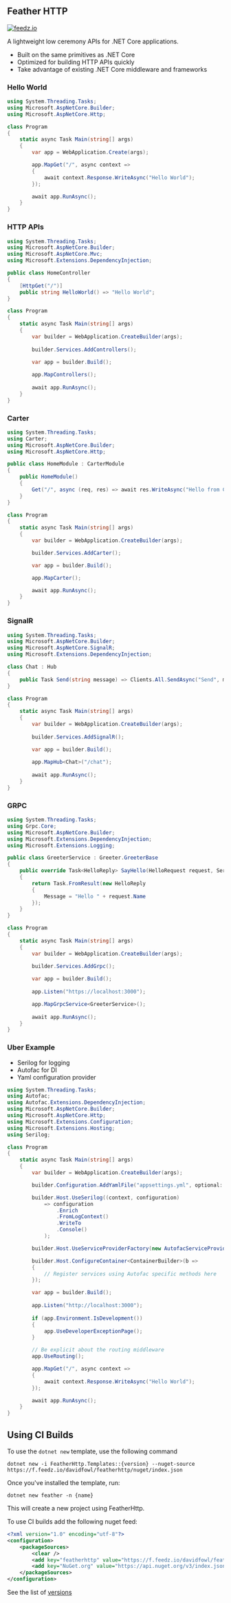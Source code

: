 ## Feather HTTP

[![feedz.io](https://img.shields.io/badge/endpoint.svg?url=https%3A%2F%2Ff.feedz.io%2Fdavidfowl%2Ffeatherhttp%2Fshield%2FFeatherHttp%2Flatest&label=FeatherHttp)](https://f.feedz.io/davidfowl/featherhttp/packages/FeatherHttp/latest/download)

A lightweight low ceremony APIs for .NET Core applications.

- Built on the same primitives as .NET Core
- Optimized for building HTTP APIs quickly
- Take advantage of existing .NET Core middleware and frameworks

### Hello World

```C#
using System.Threading.Tasks;
using Microsoft.AspNetCore.Builder;
using Microsoft.AspNetCore.Http;

class Program
{
    static async Task Main(string[] args)
    {
        var app = WebApplication.Create(args);

        app.MapGet("/", async context =>
        {
            await context.Response.WriteAsync("Hello World");
        });

        await app.RunAsync();
    }
}
```

### HTTP APIs


```C#
using System.Threading.Tasks;
using Microsoft.AspNetCore.Builder;
using Microsoft.AspNetCore.Mvc;
using Microsoft.Extensions.DependencyInjection;

public class HomeController
{
    [HttpGet("/")]
    public string HelloWorld() => "Hello World";
}

class Program
{
    static async Task Main(string[] args)
    {
        var builder = WebApplication.CreateBuilder(args);
        
        builder.Services.AddControllers();
        
        var app = builder.Build();

        app.MapControllers();
        
        await app.RunAsync();
    }
}
```

### Carter

```C#
using System.Threading.Tasks;
using Carter;
using Microsoft.AspNetCore.Builder;
using Microsoft.AspNetCore.Http;

public class HomeModule : CarterModule
{
    public HomeModule()
    {
        Get("/", async (req, res) => await res.WriteAsync("Hello from Carter!"));
    }
}

class Program
{
    static async Task Main(string[] args)
    {
        var builder = WebApplication.CreateBuilder(args);

        builder.Services.AddCarter();

        var app = builder.Build();

        app.MapCarter();

        await app.RunAsync();
    }
}
```

### SignalR

```C#
using System.Threading.Tasks;
using Microsoft.AspNetCore.Builder;
using Microsoft.AspNetCore.SignalR;
using Microsoft.Extensions.DependencyInjection;

class Chat : Hub
{
    public Task Send(string message) => Clients.All.SendAsync("Send", message);
}

class Program
{
    static async Task Main(string[] args)
    {
        var builder = WebApplication.CreateBuilder(args);
        
        builder.Services.AddSignalR();

        var app = builder.Build();
        
        app.MapHub<Chat>("/chat");
        
        await app.RunAsync();
    }
}
```

### GRPC

```C#
using System.Threading.Tasks;
using Grpc.Core;
using Microsoft.AspNetCore.Builder;
using Microsoft.Extensions.DependencyInjection;
using Microsoft.Extensions.Logging;

public class GreeterService : Greeter.GreeterBase
{
    public override Task<HelloReply> SayHello(HelloRequest request, ServerCallContext context)
    {
        return Task.FromResult(new HelloReply
        {
            Message = "Hello " + request.Name
        });
    }
}

class Program
{
    static async Task Main(string[] args)
    {
        var builder = WebApplication.CreateBuilder(args);
       
        builder.Services.AddGrpc();

        var app = builder.Build();
        
        app.Listen("https://localhost:3000");

        app.MapGrpcService<GreeterService>();
        
        await app.RunAsync();
    }
}
```

### Uber Example

- Serilog for logging
- Autofac for DI
- Yaml configuration provider

```C#
using System.Threading.Tasks;
using Autofac;
using Autofac.Extensions.DependencyInjection;
using Microsoft.AspNetCore.Builder;
using Microsoft.AspNetCore.Http;
using Microsoft.Extensions.Configuration;
using Microsoft.Extensions.Hosting;
using Serilog;

class Program
{
    static async Task Main(string[] args)
    {
        var builder = WebApplication.CreateBuilder(args);

        builder.Configuration.AddYamlFile("appsettings.yml", optional: true);

        builder.Host.UseSerilog((context, configuration) 
            => configuration
                .Enrich
                .FromLogContext()
                .WriteTo
                .Console()
            );

        builder.Host.UseServiceProviderFactory(new AutofacServiceProviderFactory());

        builder.Host.ConfigureContainer<ContainerBuilder>(b =>
        {
            // Register services using Autofac specific methods here
        });

        var app = builder.Build();
        
        app.Listen("http://localhost:3000");
        
        if (app.Environment.IsDevelopment())
        {
            app.UseDeveloperExceptionPage();
        }

        // Be explicit about the routing middleware
        app.UseRouting();

        app.MapGet("/", async context =>
        {
            await context.Response.WriteAsync("Hello World");
        });

        await app.RunAsync();
    }
}
```

## Using CI Builds

To use the `dotnet new` template, use the following command

```
dotnet new -i FeatherHttp.Templates::{version} --nuget-source https://f.feedz.io/davidfowl/featherhttp/nuget/index.json
```

Once you've installed the template, run:

```
dotnet new feather -n {name}
``` 

This will create a new project using FeatherHttp.

To use CI builds add the following nuget feed:

```xml
<?xml version="1.0" encoding="utf-8"?>
<configuration>
    <packageSources>
        <clear />
        <add key="featherhttp" value="https://f.feedz.io/davidfowl/featherhttp/nuget/index.json" />
        <add key="NuGet.org" value="https://api.nuget.org/v3/index.json" />
    </packageSources>
</configuration>
```

See the list of [versions](https://f.feedz.io/davidfowl/featherhttp/nuget/v3/packages/FeatherHttp/index.json)
